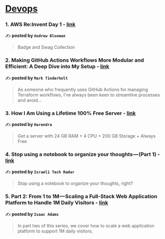 
<h1><a href=https://medium.com/tag/devops/recommended target="_blank" rel="noopener noreferrer">Devops</a></h1>
<h3>1. AWS Re:Invent Day 1 - <a href="https://medium.com/@andyblooman/aws-re-invent-day-1-79a5386c1378" target="_blank" rel="noopener noreferrer">link</a></h3>

✍️ **posted by `Andrew Blooman`**

<blockquote>Badge and Swag Collection</blockquote>

<h3>2. Making GitHub Actions Workflows More Modular and Efficient: A Deep Dive into My Setup - <a href="https://medium.com/@marktinderholt/making-github-actions-workflows-more-modular-and-efficient-a-deep-dive-into-my-setup-cb390223cdbb" target="_blank" rel="noopener noreferrer">link</a></h3>

✍️ **posted by `Mark Tinderholt`**

<blockquote>As someone who frequently uses GitHub Actions for managing Terraform workflows, I’ve always been keen to streamline processes and avoid…</blockquote>

<h3>3. How I Am Using a Lifetime 100% Free Server - <a href="https://medium.com/@harendra21/how-i-am-using-a-lifetime-100-free-server-bd241e3a347a" target="_blank" rel="noopener noreferrer">link</a></h3>

✍️ **posted by `Harendra`**

<blockquote>Get a server with 24 GB RAM + 4 CPU + 200 GB Storage + Always Free</blockquote>

<h3>4. Stop using a notebook to organize your thoughts — (Part 1) - <a href="https://medium.com/israeli-tech-radar/stop-using-a-notebook-to-organize-your-thoughts-part-1-48ccb8fde1f0" target="_blank" rel="noopener noreferrer">link</a></h3>

✍️ **posted by `Israeli Tech Radar`**

<blockquote>Stop using a notebook to organize your thoughts, right?</blockquote>

<h3>5. Part 2: From 1 to 1M — Scaling a Full-Stack Web Application Platform to Handle 1M Daily Visitors - <a href="https://medium.com/@isaac.adams/part-2-from-1-to-1m-scaling-a-full-stack-web-application-platform-to-handle-1m-daily-visitors-24994ef1532b" target="_blank" rel="noopener noreferrer">link</a></h3>

✍️ **posted by `Isaac Adams`**

<blockquote>In part two of this series, we cover how to scale a web application platform to support 1M daily visitors.</blockquote>

